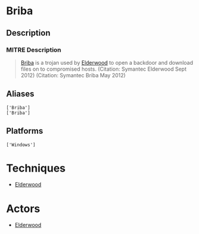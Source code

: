 
# Briba

## Description

### MITRE Description

> [Briba](https://attack.mitre.org/software/S0204) is a trojan used by [Elderwood](https://attack.mitre.org/groups/G0066) to open a backdoor and download files on to compromised hosts. (Citation: Symantec Elderwood Sept 2012) (Citation: Symantec Briba May 2012)

## Aliases

```
['Briba']
['Briba']
```

## Platforms

```
['Windows']
```

# Techniques


* [Elderwood](../techniques/Elderwood.md)


# Actors


* [Elderwood](../actors/Elderwood.md)

